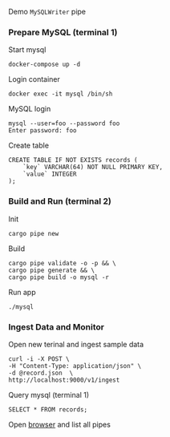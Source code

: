 Demo `MySQLWriter` pipe
### Prepare MySQL (terminal 1)
Start mysql
```
docker-compose up -d
```
Login container
```
docker exec -it mysql /bin/sh
```
MySQL login
```
mysql --user=foo --password foo
Enter password: foo
```
Create table
```
CREATE TABLE IF NOT EXISTS records (
    `key` VARCHAR(64) NOT NULL PRIMARY KEY,
    `value` INTEGER
);
```
### Build and Run (terminal 2)
Init
```
cargo pipe new
```
Build 
```
cargo pipe validate -o -p && \
cargo pipe generate && \
cargo pipe build -o mysql -r
```
Run app
```
./mysql
```
### Ingest Data and Monitor
Open new terinal and ingest sample data
```
curl -i -X POST \
-H "Content-Type: application/json" \
-d @record.json  \
http://localhost:9000/v1/ingest
```
Query mysql (terminal 1)
```
SELECT * FROM records;
```
Open [browser](http://localhost:8000/v1/pipe) and list all pipes